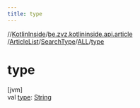 ```yaml
---
title: type
---
```

//[KotlinInside](../../../../../index.html)/[be.zvz.kotlininside.api.article](../../../index.html)
/[ArticleList](../../index.html)/[SearchType](../index.html)/[ALL](index.html)/[type](type.html)

# type

[jvm]\
val [type](type.html): [String](https://kotlinlang.org/api/latest/jvm/stdlib/kotlin/-string/index.html)




